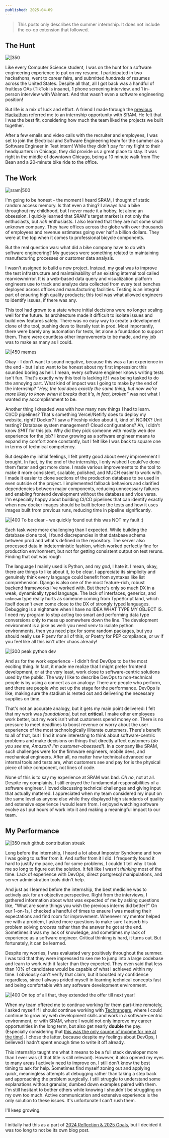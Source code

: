 ```yaml
---
published: 2025-04-09
---
```


> This posts only describes the summer internship. It does not include the co-op extension that followed.


## The Hunt

![|350](../../public/blogs/internship-rejections.png)

Like every Computer Science student, I was on the hunt for a software engineering experience to put on my resume. I participated in two hackathons, went to career fairs, and submitted _hundreds_ of resumes across the United States. Despite all that, all I got back was a handful of fruitless OAs (TikTok is insane), 1 phone screening interview, and 1 in-person interview with Walmart. And that wasn't even a software engineering position!

But life is a mix of luck and effort. A friend I made through the [previous Hackathon](./Reviews&Planning/2023%20Reflection%20&%202024%20Goals.md#Hackathons) referred me to an internship opportunity with SRAM. He felt that I was the best fit, considering how much the team liked the projects we built together.

After a few emails and video calls with the recruiter and employees, I was set to join the Electrical and Software Engineering team for the summer as a Software Engineer in Test intern! While they didn't pay for my flight to their headquarters in Chicago, they did provide us a great place to stay. It was right in the middle of downtown Chicago, being a 10 minute walk from The Bean and a 20-minute bike ride to the office.

## The Work

![sram|500](../../public/blogs/sram.png)

I'm going to be honest - the moment I heard SRAM, I thought of static random access memory. Is that even a thing? I always had a bike throughout my childhood, but I never made it a hobby, let alone an obsession. I quickly learned that SRAM's target market is not only the enthusiasts, but _rich_ enthusiasts. I also learned that they are not some small unknown company. They have offices across the globe with over thousands of employees and revenue estimates going over half a billion dollars. They were at the top when it comes to professional bicycle components.

But the real question was: what did a bike company have to do with software engineering? My guesses were something related to maintaining manufacturing processes or customer data analysis.

I wasn't assigned to build a new project. Instead, my goal was to improve the test infrastructure and maintainability of an existing internal tool called rearviewmirror. It is a web-based data query and visualization platform engineers use to track and analyze data collected from every test benches deployed across offices and manufacturing facilities. Testing is an integral part of ensuring high quality products; this tool was what allowed engineers to identify issues, if there was any.

This tool had grown to a state where initial decisions were no longer scaling well for the future. Its architecture made it difficult to isolate issues and build new features safely. There was no easy way to create a development clone of the tool, pushing devs to literally test in prod. Most importantly, there were barely any automation for tests, let alone a foundation to support them. There were countless other improvements to be made, and my job was to make as many as I could.

![|450](../../public/blogs/looks-inside-meme.png)
memes

Okay - I don't want to sound negative, because this was a fun experience in the end - but I also want to be honest about my first impression: this sounded boring as hell. I mean, every software engineer knows writing tests isn't fun. That's exactly why this tool is lacking it! I was being tasked to do the annoying part. What kind of impact was I going to make by the end of the internship? "_Hey, the tool does exactly the same thing, but now we're more likely to know when it breaks that it's, in fact, broken"_ was not what I wanted my accomplishment to be.

Another thing I dreaded was with how many new things I had to learn. CI/CD pipelines? That's something Vercel/Netlify does to deploy my website, right? Docker? I saw a Fireship video about it, kind of. NGINX? Unit testing? Database system management? Cloud configurations? Ah, I didn't know _SHIT_ for this job. Why did they pick someone with mostly web dev experience for the job? I know growing as a software engineer means to expand my comfort zone constantly, but I felt like I was back to square one in terms of technical competency.

But despite my initial feelings, I felt pretty good about every improvement I brought. In fact, by the end of the internship, I only wished I could've done them faster and get more done. I made various improvements to the tool to make it more consistent, scalable, polished, and MUCH easier to work with. I made it easier to clone sections of the production database to be used in even outside of the project. I implemented fallback behaviors and clarified dependencies between major components, reducing unnecessary failures and enabling frontend development without the database and vice versa. I'm especially happy about building CI/CD pipelines that can identify exactly when new docker images should be built before the tests and how it uses images built from previous runs, reducing time in pipeline significantly.

![|400](../../public/blogs/break-prod.png)
To be clear - we quickly found out this was NOT my fault :)

Each task were more challenging than I expected. While building the database clone tool, I found discrepancies in that database schema between prod and what's defined in the repository. The server also processed data in indeterministic fashion, which worked perfectly fine for production environment, but not for getting consistent output on test reruns. Finding that out was rough

The language I mainly used is Python, and my _god_, I hate it. I mean, okay, there are things to like about it, to be clear. I appreciate its simplicity and genuinely think every language could benefit from syntaxes like list comprehension. Django is also one of the most feature-rich, robust backend frameworks I've worked with. But there's only so much DX in a weak, dynamically typed language. The lack of interfaces, generics, and `unknown` type really hurts as someone coming from TypeScript land, which itself doesn't even come close to the DX of strongly typed languages. Debugging is a nightmare when I have no IDEA WHAT TYPE MY OBJECT IS. I need my program to stop acting too smart and performing data type conversions only to mess up somewhere down the line. The development environment is a joke as well: you need venv to isolate python environments, then you need pipx for some random packages, but you should really use Pipenv for all of this, or Poetry for PEP compliance, or uv if you feel like all this isn't utter chaos already!

![|300](../../public/blogs/python-god.png)
peak python dev

And as for the work experience - I didn't find DevOps to be the most exciting thing. In fact, it made me realize that I might prefer frontend development, or at the very least, work close to software-centric solutions used by the public. The way I like to describe DevOps to non-technical people is by using a concert as an analogy: There are people who perform, and there are people who set up the stage for the performance. DevOps is like, making sure the stadium is rented out and delivering the necessary supplies on time.

That's not an accurate analogy, but it gets my main point delivered: I felt that my work was _foundational_, but not **critical**. I make other employees work better, but my work isn't what customers spend money on. There is no pressure to meet deadlines to boost revenue or worry about the user experience of the most technologically illiterate customers. There's benefit to all of that, but I find it more interesting to think about software-centric problems and make decisions on things that directly affect customers (_do you see me, Amazon? I'm customer-obsessed!_). In a company like SRAM, such challenges were for the firmware engineers, mobile devs, and mechanical engineers. After all, no matter how technical advanced our internal tools and tests are, what customers see and pay for is the physical piece of bike component, not lines of code.

None of this is to say my experience at SRAM was bad. _Oh no_, not at all. Despite my complaints, I still enjoyed the fundamental responsibilities of a software engineer. I loved discussing technical challenges and giving input that actually mattered. I appreciated when my team considered my input on the same level as anyone else while they displayed high standards of quality and extensive experience I would learn from. I enjoyed watching software evolve as I put hours of work into it and making a meaningful impact to our team.

## My Performance

![|350](../../public/blogs/gitlab-github-enemy.png)
muh github contribution streak

Long before the internship, I heard a lot about Impostor Syndrome and how I was going to suffer from it. And suffer from it I did. I frequently found it hard to justify my pace, and for some problems, I couldn't tell why it took me so long to figure out the solution. It felt like I wasn't _thinking_ most of the time. Lack of experience with DevOps, direct postgresql manipulations, and server administration tools didn't help.

And just as I learned before the internship, the best medicine was to actively ask for an objective perspective. Right from the interviews, I gathered information about what was expected of me by asking questions like, "What are some things you wish the previous interns did better?" On our 1-on-1s, I checked a handful of times to ensure I was meeting their expectations and find room for improvement. Whenever my mentor helped me with a problem, I asked more questions to make sure I absorb his problem solving _process_ rather than the answer he got at the end. Sometimes it was my lack of knowledge, and sometimes my lack of experience as a software engineer. Critical thinking is hard, it turns out. But fortunately, it can be learned.

Despite my worries, I was evaluated very positively throughout the summer. I was told that they were impressed to see me to jump into a large codebase and learn to work with it faster than they expected. They even said that less than 10% of candidates would be capable of what I achieved within my time. I obviously can't verify that claim, but it boosted my confidence regardless, since I always prided myself in learning technical concepts fast and being comfortable with any software development environment.

![|400](../../public/blogs/internship-extension.png)
On top of all that, they extended the offer till next year!

When my team offered me to continue working for them part-time remotely, I asked myself if I should continue working with [Techrangers](./Reviews&Planning/2024%20Reflection%20&%202025%20Goals.md#My%20Very%20First%20Software%20Development%20Job), where I could continue to grow my web development skills and work in a software-centric environment, or with SRAM, where I would not only improve my career opportunities in the long term, but also get nearly **double** the pay. (Especially considering that [this was the only source of income for me at the time](./Reviews&Planning/2023%20Reflection%20&%202024%20Goals.md#Unexpected%20loss)). I chose the latter, because despite my feelings about DevOps, I believed I hadn't spent enough time to write it off already.

This internship taught me what it means to be a full stack developer more than I ever was (if that title is still relevant). However, it also opened my eyes to many areas I actively need to improve on. I still don't know the best timing to ask for help. Sometimes find myself zoning out and applying quick, meaningless attempts at debugging rather than taking a step back and approaching the problem surgically. I still struggle to understand some explanations without granular, dumbed down examples paired with them. I'm still hesitant to bother others while knowing I shouldn't be struggling on my own too much. Active communication and extensive experience is the only solution to these issues. It's unfortunate I can't rush them.

I'll keep growing.

---

I initially had this as a part of [2024 Reflection & 2025 Goals](./Reviews&Planning/2024%20Reflection%20&%202025%20Goals.md), but I decided it was too long to not be its own blog post.